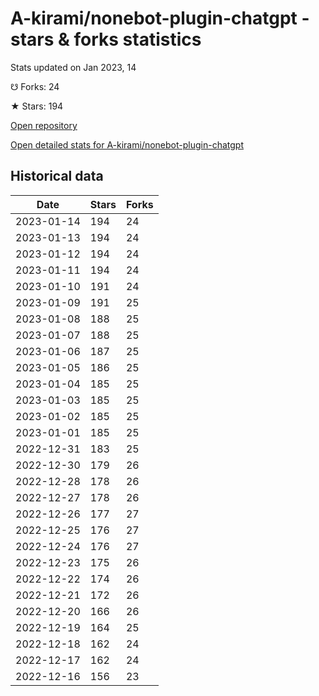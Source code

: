 # A-kirami/nonebot-plugin-chatgpt - stars & forks statistics

Stats updated on Jan 2023, 14

☋ Forks: 24

★ Stars: 194

[Open repository](https://github.com/A-kirami/nonebot-plugin-chatgpt)

[Open detailed stats for A-kirami/nonebot-plugin-chatgpt](https://reviewgithub.com/rep/A-kirami/nonebot-plugin-chatgpt)

## Historical data
| Date | Stars | Forks |
|------|-------|-------|
| 2023-01-14 | 194 | 24 | 
| 2023-01-13 | 194 | 24 | 
| 2023-01-12 | 194 | 24 | 
| 2023-01-11 | 194 | 24 | 
| 2023-01-10 | 191 | 24 | 
| 2023-01-09 | 191 | 25 | 
| 2023-01-08 | 188 | 25 | 
| 2023-01-07 | 188 | 25 | 
| 2023-01-06 | 187 | 25 | 
| 2023-01-05 | 186 | 25 | 
| 2023-01-04 | 185 | 25 | 
| 2023-01-03 | 185 | 25 | 
| 2023-01-02 | 185 | 25 | 
| 2023-01-01 | 185 | 25 | 
| 2022-12-31 | 183 | 25 | 
| 2022-12-30 | 179 | 26 | 
| 2022-12-28 | 178 | 26 | 
| 2022-12-27 | 178 | 26 | 
| 2022-12-26 | 177 | 27 | 
| 2022-12-25 | 176 | 27 | 
| 2022-12-24 | 176 | 27 | 
| 2022-12-23 | 175 | 26 | 
| 2022-12-22 | 174 | 26 | 
| 2022-12-21 | 172 | 26 | 
| 2022-12-20 | 166 | 26 | 
| 2022-12-19 | 164 | 25 | 
| 2022-12-18 | 162 | 24 | 
| 2022-12-17 | 162 | 24 | 
| 2022-12-16 | 156 | 23 | 

